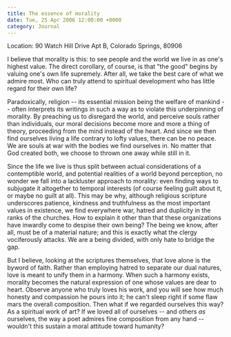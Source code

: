 ```yaml
---
title: The essence of morality
date: Tue, 25 Apr 2006 12:00:00 +0000
category: Journal
---
```


Location: 90 Watch Hill Drive Apt B, Colorado Springs, 80906

I believe that morality is this: to see people and the world we live in
as one's highest value.  The direct corollary, of course, is that "the
good" begins by valuing one's own life supremely.  After all, we take
the best care of what we admire most.  Who can truly attend to spiritual
development who has little regard for their own life?

Paradoxically, religion -- its essential mission being the welfare of
mankind -- often interprets its writings in such a way as to violate
this underpinning of morality.  By preaching us to disregard the world,
and perceive souls rather than individuals, our moral decisions become
more and more a thing of theory, proceeding from the mind instead of the
heart.  And since we then find ourselves living a life contrary to lofty
values, there can be no peace.  We are souls at war with the bodies we
find ourselves in.  No matter that God created both, we choose to thrown
one away while still in it.

Since the life we live is thus split between actual considerations of a
contemptible world, and potential realities of a world beyond
perception, no wonder we fall into a lackluster approach to morality:
even finding ways to subjugate it altogether to temporal interests (of
course feeling guilt about it, or maybe no guilt at all).  This may be
why, although religious scripture underscores patience, kindness and
truthfulness as the most important values in existence, we find
everywhere war, hatred and duplicity in the ranks of the churches.  How
to explain it other than that these organizations have inwardly come to
despise their own being?  The being we know, after all, must be of a
material nature; and this is exactly what the clergy vociferously
attacks.  We are a being divided, with only hate to bridge the gap.

But I believe, looking at the scriptures themselves, that love alone is
the byword of faith.  Rather than employing hatred to separate our dual
natures, love is meant to unify them in a harmony.  When such a harmony
exists, morality becomes the natural expression of one whose values are
dear to heart.  Observe anyone who truly loves his work, and you will
see how much honesty and compassion he pours into it; he can't sleep
right if some flaw mars the overall composition.  Then what if we
regarded ourselves this way?  As a spiritual work of art?  If we loved
all of ourselves -- and others *as* ourselves, the way a poet admires fine
composition from any hand -- wouldn't this sustain a moral attitude
toward humanity?


